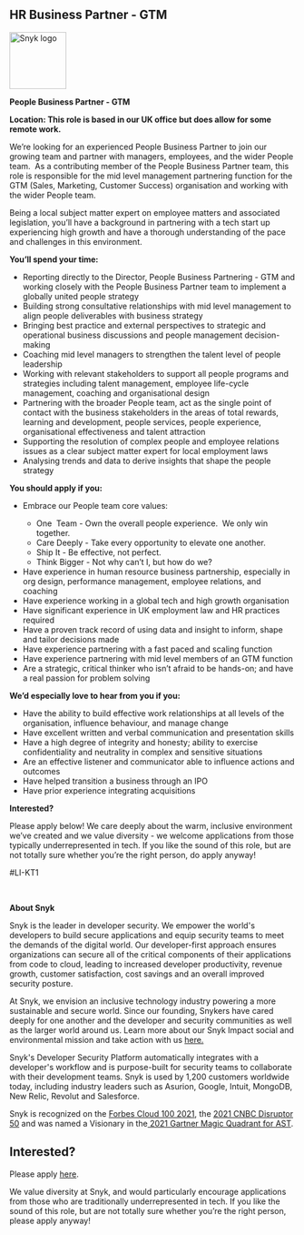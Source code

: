 HR Business Partner - GTM
---

<img src="https://res.cloudinary.com/snyk/image/upload/v1537345894/press-kit/brand/logo-black.png" width="100" alt="Snyk logo" />

<p><strong>People Business Partner - GTM</strong></p>
<p><strong>Location: This role is based in our UK office but does allow for some remote work.</strong></p>
<p><span style="font-weight: 400;">We’re looking for an experienced People Business Partner to join our growing team and partner with managers, employees, and the wider People team.&nbsp; </span><span style="font-weight: 400;">As a contributing member of the People Business Partner team, this role is responsible for the mid level management partnering function for the GTM (Sales, Marketing, Customer Success) organisation and working with the wider People team.</span><span style="font-weight: 400;">&nbsp;</span></p>
<p><span style="font-weight: 400;">Being a local subject matter expert on employee matters and associated legislation, you’ll have a background in partnering with a tech start up experiencing high growth and have a thorough understanding of the pace and challenges in this environment.</span></p>
<p><strong>You’ll spend your time:</strong></p>
<ul>
<li style="font-weight: 400;"><span style="font-weight: 400;">Reporting directly to the Director, People Business Partnering - GTM and working closely with the People Business Partner team to implement a globally united people strategy</span></li>
<li style="font-weight: 400;"><span style="font-weight: 400;">Building strong consultative relationships with mid level management to align people deliverables with business strategy</span></li>
<li style="font-weight: 400;"><span style="font-weight: 400;">Bringing best practice and external perspectives to strategic and operational business discussions and people management decision-making</span></li>
<li style="font-weight: 400;"><span style="font-weight: 400;">Coaching mid level managers to strengthen the talent level of people leadership</span></li>
<li style="font-weight: 400;"><span style="font-weight: 400;">Working with relevant stakeholders to support all people programs and strategies including talent management, employee life-cycle management, coaching and organisational design</span></li>
<li style="font-weight: 400;"><span style="font-weight: 400;">Partnering with the broader People team, act as the single point of contact with the business stakeholders in the areas of total rewards, learning and development, people services, people experience, organisational effectiveness and talent attraction</span></li>
<li style="font-weight: 400;"><span style="font-weight: 400;">Supporting the resolution of complex people and employee relations issues as a clear subject matter expert for local employment laws</span></li>
<li style="font-weight: 400;"><span style="font-weight: 400;">Analysing trends and data to derive insights that shape the people strategy</span></li>
</ul>
<p><strong>You should apply if you:</strong></p>
<ul>
<li style="font-weight: 400;"><span style="font-weight: 400;">Embrace our People team core values:</span></li>
<ul>
<li style="font-weight: 400;"><span style="font-weight: 400;">One&nbsp; Team - Own the overall people experience.&nbsp; We only win together.</span></li>
<li style="font-weight: 400;"><span style="font-weight: 400;">Care Deeply - Take every opportunity to elevate one another.</span></li>
<li style="font-weight: 400;"><span style="font-weight: 400;">Ship It - Be effective, not perfect.</span></li>
<li style="font-weight: 400;"><span style="font-weight: 400;">Think Bigger - Not why can’t I, but how do we?</span></li>
</ul>
<li style="font-weight: 400;"><span style="font-weight: 400;">Have experience in human resource business partnership, especially in org design, performance management, employee relations, and coaching</span></li>
<li style="font-weight: 400;"><span style="font-weight: 400;">Have experience working in a global tech and high growth organisation</span></li>
<li style="font-weight: 400;"><span style="font-weight: 400;">Have significant experience in UK employment law and HR practices required</span></li>
<li style="font-weight: 400;"><span style="font-weight: 400;">Have a proven track record of using data and insight to inform, shape and tailor decisions made</span></li>
<li style="font-weight: 400;"><span style="font-weight: 400;">Have experience partnering with a fast paced and scaling function</span></li>
<li style="font-weight: 400;"><span style="font-weight: 400;">Have experience partnering with mid level members of an GTM function</span></li>
<li style="font-weight: 400;"><span style="font-weight: 400;">Are a strategic, critical thinker who isn’t afraid to be hands-on; and have a real passion for problem solving</span></li>
</ul>
<p><strong>We’d especially love to hear from you if you:</strong></p>
<ul>
<li style="font-weight: 400;"><span style="font-weight: 400;">Have the ability to build effective work relationships at all levels of the organisation, influence behaviour, and manage change</span></li>
<li style="font-weight: 400;"><span style="font-weight: 400;">Have excellent written and verbal communication and presentation skills</span></li>
<li style="font-weight: 400;"><span style="font-weight: 400;">Have a high degree of integrity and honesty; ability to exercise confidentiality and neutrality in complex and sensitive situations</span></li>
<li style="font-weight: 400;"><span style="font-weight: 400;">Are an effective listener and communicator able to influence actions and outcomes</span></li>
<li style="font-weight: 400;"><span style="font-weight: 400;">Have helped transition a business through an IPO&nbsp;</span></li>
<li style="font-weight: 400;"><span style="font-weight: 400;">Have prior experience integrating acquisitions&nbsp;</span></li>
</ul>
<p><strong>Interested?</strong></p>
<p><span style="font-weight: 400;">Please apply below! We care deeply about the warm, inclusive environment we’ve created and we value diversity - we welcome applications from those typically underrepresented in tech. If you like the sound of this role, but are not totally sure whether you’re the right person, do apply anyway!</span></p>
<p><span style="font-weight: 400;">#LI-KT1</span></p>
<p>&nbsp;</p><div class="content-conclusion"><p><strong>About Snyk</strong></p>
<p><span style="font-weight: 400;">Snyk is the leader in developer security. We empower the world's developers to build secure applications and equip security teams to meet the demands of the digital world. Our developer-first approach ensures organizations can secure all of the critical components of their applications from code to cloud, leading to increased developer productivity, revenue growth, customer satisfaction, cost savings and an overall improved security posture.&nbsp;</span></p>
<p><span style="font-weight: 400;">At Snyk, we envision an inclusive technology industry powering a more sustainable and secure world.</span> <span style="font-weight: 400;">Since our founding, Snykers have cared deeply for one another and the developer and security communities as well as the larger world around us. Learn more about our Snyk Impact social and environmental mission and take action with us </span><a href="https://snyk.io/about/snyk-impact/"><span style="font-weight: 400;">here.</span></a></p>
<p><span style="font-weight: 400;">Snyk's Developer Security Platform automatically integrates with a developer's workflow and is purpose-built for security teams to collaborate with their development teams. Snyk is used by 1,200 customers worldwide today, including industry leaders such as Asurion, Google, Intuit, MongoDB, New Relic, Revolut and Salesforce.</span></p>
<p><span style="font-weight: 400;">Snyk is recognized on the </span><a href="https://www.forbes.com/cloud100/#6f24b5ba5f94"><span style="font-weight: 400;">Forbes Cloud 100 2021</span></a><span style="font-weight: 400;">, the </span><a href="https://www.cnbc.com/2021/05/25/these-are-the-2021-cnbc-disruptor-50-companies.html"><span style="font-weight: 400;">2021 CNBC Disruptor 50</span></a><span style="font-weight: 400;"> and was named a Visionary in the</span><a href="https://snyk.io/blog/snyk-visionary-2021-gartner-magic-quadrant-for-ast/"><span style="font-weight: 400;"> 2021 Gartner Magic Quadrant for AST</span></a><span style="font-weight: 400;">.</span></p></div>

Interested?
---

Please apply [here](https://boards.greenhouse.io/snyk/jobs/5821246002#app).

We value diversity at Snyk, and would particularly encourage applications from those who are traditionally underrepresented in tech.
If you like the sound of this role, but are not totally sure whether you’re the right person, please apply anyway!
